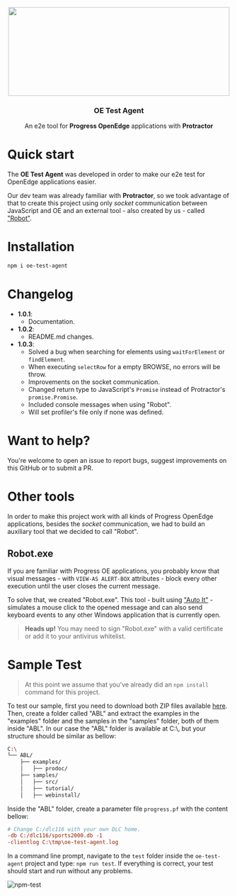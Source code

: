<p align="center">
  <img src="https://raw.githubusercontent.com/totvs/oe-test-agent/master/resources/oe_test_agent_logo.png" width="500" height="200">
</p>

<h3 align="center">OE Test Agent</h3>

<p align="center">
  An e2e tool for <strong>Progress OpenEdge</strong> applications with <strong>Protractor</strong>
</p>

# Quick start

The **OE Test Agent** was developed in order to make our e2e test for OpenEdge applications easier.

Our dev team was already familiar with **Protractor**, so we took advantage of that to create this project using only *socket* communication between JavaScript and OE and an external tool - also created by us - called ["Robot"](#robotexe).

# Installation

```bash
npm i oe-test-agent
```

# Changelog

- **1.0.1**:
  - Documentation.
- **1.0.2**:
  - README.md changes.
- **1.0.3**:
  - Solved a bug when searching for elements using ```waitForElement``` or ```findElement```.
  - When executing ```selectRow``` for a empty BROWSE, no errors will be throw.
  - Improvements on the socket communication.
  - Changed return type to JavaScript's ```Promise``` instead of Protractor's ```promise.Promise```.
  - Included console messages when using "Robot".
  - Will set profiler's file only if none was defined.


# Want to help?

You're welcome to open an issue to report bugs, suggest improvements on this GitHub or to submit a PR.


# Other tools

In order to make this project work with all kinds of Progress OpenEdge applications, besides the *socket* communication, we had to build an auxiliary tool that we decided to call "Robot".

## Robot.exe

If you are familiar with Progress OE applications, you probably know that visual messages - with ```VIEW-AS ALERT-BOX``` attributes - block every other execution until the user closes the current message.

To solve that, we created "Robot.exe". This tool - built using ["Auto It"](https://www.autoitscript.com) - simulates a mouse click to the opened message and can also send keyboard events to any other Windows application that is currently open.

> **Heads up!** You may need to sign "Robot.exe" with a valid certificate or add it to your antivirus whitelist.


# Sample Test

> At this point we assume that you've already did an ```npm install``` command for this project.

To test our sample, first you need to download both ZIP files available [here](https://community.progress.com/community_groups/openedge_general/w/openedgegeneral/1162.download-11-0-documentation-example-procedure-and-sample-files). Then, create a folder called "ABL" and extract the examples in the "examples" folder and the samples in the "samples" folder, both of them inside "ABL". In our case the "ABL" folder is available at C:\\, but your structure should be similar as bellow:

```bash
C:\
└── ABL/
    ├── examples/
    │   ├── prodoc/
    ├── samples/
    │   ├── src/
    │   ├── tutorial/
    │   ├── webinstall/
```

Inside the "ABL" folder, create a parameter file ```progress.pf``` with the content bellow:

```ini
# Change C:/dlc116 with your own DLC home.
-db C:/dlc116/sports2000.db -1
-clientlog C:\tmp\oe-test-agent.log
```

In a command line prompt, navigate to the ```test``` folder inside the ```oe-test-agent``` project and type: ```npm run test```. If everything is correct, your test should start and run without any problems.

![npm-test](https://raw.githubusercontent.com/totvs/oe-test-agent/master/resources/npm-test.gif "npm test")
